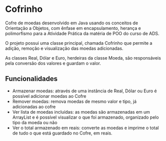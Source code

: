 # Cofrinho 

Cofre de moedas desenvolvido em Java usando os conceitos de Orientação a Objetos, com ênfase em encapsulamento, herança e polimorfismo para a Atividade Prática da matéria de POO do curso de ADS. 

O projeto possui uma classe principal, chamada Cofrinho que permite a adição, remoção e visualização das moedas adicionadas. 

As classes Real, Dólar e Euro, herdeiras da classe Moeda, são responsáveis pela conversão dos valores e guardam o valor.

## Funcionalidades

- Armazenar moedas: através de uma instância de Real, Dólar ou Euro é possível adicionar moedas ao Cofre
- Remover moedas: remova moedas de mesmo valor e tipo, já adicionadas ao cofre
- Ver lista de moedas incluídas: as moedas são armazenadas em um ArrayList e é possível visualizar o que foi armazenado, organizado pelo tipo da moeda ou não
- Ver o total armazenado em reais: converte as moedas e imprime o total de tudo o que está guardado no Cofre, em reais.
